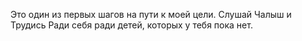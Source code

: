 Это один из первых шагов на пути к моей цели.
Слушай Чалыш и Трудись
Ради себя ради детей, которых у тебя пока нет.
